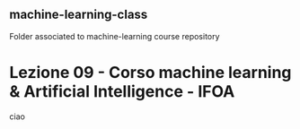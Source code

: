 ## machine-learning-class
Folder associated to machine-learning course  repository


# Lezione 09 - Corso machine learning & Artificial Intelligence - IFOA


ciao
